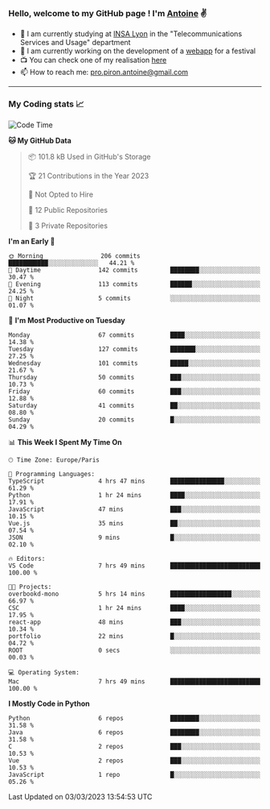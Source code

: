 ### Hello, welcome to my GitHub page ! I'm [Antoine](https://github.com/AntoinePiron) ✌️

- 🌱 I am currently studying at [INSA Lyon](https://www.insa-lyon.fr) in the "Telecommunications Services and Usage" department
- 🔭 I am currently working on the development of a [webapp](https://github.com/24HeuresINSA/Overbookd) for a festival
- 📺 You can check one of my realisation [here](https://astustc.fr)
- 📫 How to reach me: [pro.piron.antoine@gmail.com](mailto:pro.piron.antoine@gmail.com)

---

### My Coding stats 📈
<!--START_SECTION:waka-->
![Code Time](http://img.shields.io/badge/Code%20Time-47%20hrs%2049%20mins-blue)

**🐱 My GitHub Data** 

> 📦 101.8 kB Used in GitHub's Storage 
 > 
> 🏆 21 Contributions in the Year 2023
 > 
> 🚫 Not Opted to Hire
 > 
> 📜 12 Public Repositories 
 > 
> 🔑 3 Private Repositories 
 > 
**I'm an Early 🐤** 

```text
🌞 Morning                206 commits         ███████████░░░░░░░░░░░░░░   44.21 % 
🌆 Daytime                142 commits         ████████░░░░░░░░░░░░░░░░░   30.47 % 
🌃 Evening                113 commits         ██████░░░░░░░░░░░░░░░░░░░   24.25 % 
🌙 Night                  5 commits           ░░░░░░░░░░░░░░░░░░░░░░░░░   01.07 % 
```
📅 **I'm Most Productive on Tuesday** 

```text
Monday                   67 commits          ████░░░░░░░░░░░░░░░░░░░░░   14.38 % 
Tuesday                  127 commits         ███████░░░░░░░░░░░░░░░░░░   27.25 % 
Wednesday                101 commits         █████░░░░░░░░░░░░░░░░░░░░   21.67 % 
Thursday                 50 commits          ███░░░░░░░░░░░░░░░░░░░░░░   10.73 % 
Friday                   60 commits          ███░░░░░░░░░░░░░░░░░░░░░░   12.88 % 
Saturday                 41 commits          ██░░░░░░░░░░░░░░░░░░░░░░░   08.80 % 
Sunday                   20 commits          █░░░░░░░░░░░░░░░░░░░░░░░░   04.29 % 
```


📊 **This Week I Spent My Time On** 

```text
🕑︎ Time Zone: Europe/Paris

💬 Programming Languages: 
TypeScript               4 hrs 47 mins       ███████████████░░░░░░░░░░   61.29 % 
Python                   1 hr 24 mins        ████░░░░░░░░░░░░░░░░░░░░░   17.91 % 
JavaScript               47 mins             ███░░░░░░░░░░░░░░░░░░░░░░   10.15 % 
Vue.js                   35 mins             ██░░░░░░░░░░░░░░░░░░░░░░░   07.54 % 
JSON                     9 mins              █░░░░░░░░░░░░░░░░░░░░░░░░   02.10 % 

🔥 Editors: 
VS Code                  7 hrs 49 mins       █████████████████████████   100.00 % 

🐱‍💻 Projects: 
overbookd-mono           5 hrs 14 mins       █████████████████░░░░░░░░   66.97 % 
CSC                      1 hr 24 mins        ████░░░░░░░░░░░░░░░░░░░░░   17.95 % 
react-app                48 mins             ███░░░░░░░░░░░░░░░░░░░░░░   10.34 % 
portfolio                22 mins             █░░░░░░░░░░░░░░░░░░░░░░░░   04.72 % 
ROOT                     0 secs              ░░░░░░░░░░░░░░░░░░░░░░░░░   00.03 % 

💻 Operating System: 
Mac                      7 hrs 49 mins       █████████████████████████   100.00 % 
```

**I Mostly Code in Python** 

```text
Python                   6 repos             ████████░░░░░░░░░░░░░░░░░   31.58 % 
Java                     6 repos             ████████░░░░░░░░░░░░░░░░░   31.58 % 
C                        2 repos             ███░░░░░░░░░░░░░░░░░░░░░░   10.53 % 
Vue                      2 repos             ███░░░░░░░░░░░░░░░░░░░░░░   10.53 % 
JavaScript               1 repo              █░░░░░░░░░░░░░░░░░░░░░░░░   05.26 % 
```




 Last Updated on 03/03/2023 13:54:53 UTC
<!--END_SECTION:waka-->
